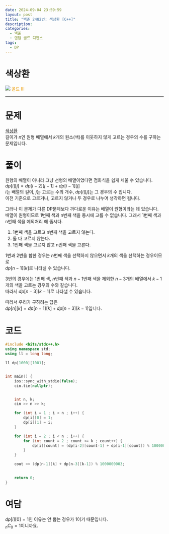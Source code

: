 ```yaml
---
date: 2024-09-04 23:59:59
layout: post
title: "백준 2482번: 색상환 [C++]"
description:
categories:
  - 백준
  - 랜덤 골드 디펜스
tags:
  - DP
---
```


# 색상환
<div class="difficulty">
  <img class="solvedac-tier" src="https://d2gd6pc034wcta.cloudfront.net/tier/13.svg">
  <span style="color: rgb(236, 154, 0);">골드 III</span>
</div>

---

# 문제
[색상환](https://www.acmicpc.net/problem/2482) \
길이가 $n$인 원형 배열에서 $k$개의 원소(색)를 이웃하지 않게 고르는 경우의 수를 구하는 문제입니다.

# 풀이
원형의 배열이 아니라 그냥 선형의 배열이었다면 점화식을 쉽게 세울 수 있습니다. \
$dp[i][j] = dp[i-2][j-1] + dp[i-1][j]$ \
$i$는 배열의 길이, $j$는 고르는 수의 개수, $dp[i][j]$는 그 경우의 수 입니다. \
이전 기준으로 고르거나, 고르지 않거나 두 경우로 나누어 생각하면 됩니다.

그러나 이 문제가 다른 DP문제보다 까다로운 이유는 배열이 원형이라는 데 있습니다. 배열이 원형이므로 1번째 색과 n번째 색을 동시에 고를 수 없습니다. 그래서 1번째 색과 n번째 색을 예외처리 해 줍시다.

1. 1번째 색을 고르고 n번째 색을 고르지 않는다.
2. 둘 다 고르지 않는다.
3. 1번째 색을 고르지 않고 n번째 색을 고른다.

1번과 2번을 합한 경우는 $n$번째 색을 선택하지 않으면서 $k$개의 색을 선택하는 경우이므로 \
$dp[n-1][k]$로 나타낼 수 있습니다.

3번의 경우에는 $1$번째 색, $n$번째 색과 $n-1$번째 색을 제외한 $n-3$개의 배열에서 $k-1$개의 색을 고르는 경우의 수와 같습니다. \
따라서 $dp[n-3][k-1]$로 나타낼 수 있습니다.

따라서 우리가 구하려는 답은 \
$dp[n][k] = dp[n-1][k] + dp[n-3][k-1]$입니다.

# 코드
```cpp
#include <bits/stdc++.h>
using namespace std;
using ll = long long;

ll dp[1000][1001];


int main() {
    ios::sync_with_stdio(false);
    cin.tie(nullptr);


    int n, k;
    cin >> n >> k;

    for (int i = 1 ; i < n ; i++) {
        dp[i][0] = 1;
        dp[i][1] = i;
    }

    for (int i = 2 ; i < n ; i++) {
        for (int count = 2 ; count <= k ; count++) {
            dp[i][count] = (dp[i-2][count-1] + dp[i-1][count]) % 1000000003;
        }
    }

    cout << (dp[n-1][k] + dp[n-3][k-1]) % 1000000003;
    

    return 0;
}
```

# 여담

$dp[i][0] = 1$인 이유는 안 뽑는 경우가 1이기 때문입니다. \
$_nC_0 = 1$이니까요.